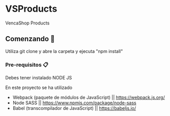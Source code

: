 # VSProducts

VencaShop Products 

## Comenzando 🚀
Utiliza git clone y abre la carpeta y ejecuta "npm install"

### Pre-requisitos 📋
Debes tener instalado NODE JS

En este proyecto se ha utilizado

* Webpack (paquete de módulos de JavaScript) || https://webpack.js.org/
* Node SASS || https://www.npmjs.com/package/node-sass
* Babel (transcompilador de JavaScript) || https://babeljs.io/

```
